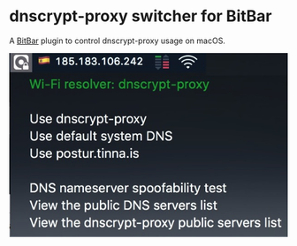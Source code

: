 # dnscrypt-proxy switcher for BitBar

A [BitBar](https://getbitbar.com) plugin to control dnscrypt-proxy usage on macOS.

![screenshot](https://raw.githubusercontent.com/jedisct1/bitbar-dnscrypt-proxy-switcher/master/bitbar-dnscrypt-proxy.jpg)

